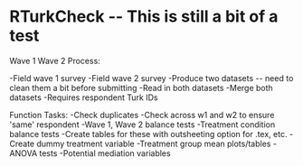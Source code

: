 # RTurkCheck -- This is still a bit of a test #

Wave 1 Wave 2 Process:

-Field wave 1 survey
-Field wave 2 survey
-Produce two datasets -- need to clean them a bit before submitting
-Read in both datasets
-Merge both datasets
-Requires respondent Turk IDs

Function Tasks:
-Check duplicates
-Check across w1 and w2 to ensure 'same' respondent
-Wave 1, Wave 2 balance tests
-Treatment condition balance tests
-Create tables for these with outsheeting option for .tex, etc.
-Create dummy treatment variable
-Treatment group mean plots/tables
-ANOVA tests
-Potential mediation variables



